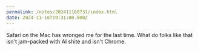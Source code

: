 ```yaml
---
permalink: /notes/202411160731/index.html
date: 2024-11-16T19:31:00.000Z
---
```


Safari on the Mac has wronged me for the last time. What do folks like that isn't jam-packed with AI shite and isn't Chrome.